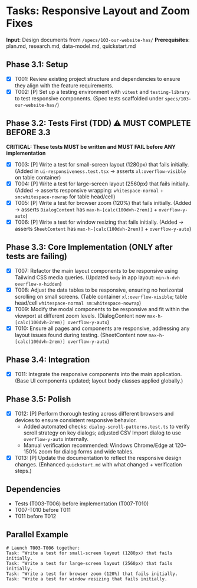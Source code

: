 # Tasks: Responsive Layout and Zoom Fixes

**Input**: Design documents from `/specs/103-our-website-has/`
**Prerequisites**: plan.md, research.md, data-model.md, quickstart.md

## Phase 3.1: Setup
- [x] T001: Review existing project structure and dependencies to ensure they align with the feature requirements.
- [x] T002: [P] Set up a testing environment with `vitest` and `testing-library` to test responsive components. (Spec tests scaffolded under `specs/103-our-website-has/`)

## Phase 3.2: Tests First (TDD) ⚠️ MUST COMPLETE BEFORE 3.3
**CRITICAL: These tests MUST be written and MUST FAIL before ANY implementation**
- [x] T003: [P] Write a test for small-screen layout (1280px) that fails initially. (Added in `ui-responsiveness.test.tsx` → asserts `xl:overflow-visible` on table container)
- [x] T004: [P] Write a test for large-screen layout (2560px) that fails initially. (Added → asserts responsive wrapping: `whitespace-normal` + `sm:whitespace-nowrap` for table head/cell)
- [x] T005: [P] Write a test for browser zoom (120%) that fails initially. (Added → asserts `DialogContent` has `max-h-[calc(100dvh-2rem)]` + `overflow-y-auto`)
- [x] T006: [P] Write a test for window resizing that fails initially. (Added → asserts `SheetContent` has `max-h-[calc(100dvh-2rem)]` + `overflow-y-auto`)

## Phase 3.3: Core Implementation (ONLY after tests are failing)
- [x] T007: Refactor the main layout components to be responsive using Tailwind CSS media queries. (Updated `body` in app layout: `min-h-dvh overflow-x-hidden`)
- [x] T008: Adjust the data tables to be responsive, ensuring no horizontal scrolling on small screens. (Table container `xl:overflow-visible`; table head/cell `whitespace-normal sm:whitespace-nowrap`)
- [x] T009: Modify the modal components to be responsive and fit within the viewport at different zoom levels. (DialogContent now `max-h-[calc(100dvh-2rem)] overflow-y-auto`)
- [x] T010: Ensure all pages and components are responsive, addressing any layout issues found during testing. (SheetContent now `max-h-[calc(100dvh-2rem)] overflow-y-auto`)

## Phase 3.4: Integration
- [x] T011: Integrate the responsive components into the main application. (Base UI components updated; layout body classes applied globally.)

## Phase 3.5: Polish
- [x] T012: [P] Perform thorough testing across different browsers and devices to ensure consistent responsive behavior.
  - Added automated checks: `dialog-scroll-patterns.test.ts` to verify scroll strategy on key dialogs; adjusted CSV Import dialog to use `overflow-y-auto` internally.
  - Manual verification recommended: Windows Chrome/Edge at 120–150% zoom for dialog forms and wide tables.
- [x] T013: [P] Update the documentation to reflect the responsive design changes. (Enhanced `quickstart.md` with what changed + verification steps.)

## Dependencies
- Tests (T003-T006) before implementation (T007-T010)
- T007-T010 before T011
- T011 before T012

## Parallel Example
```
# Launch T003-T006 together:
Task: "Write a test for small-screen layout (1280px) that fails initially.
Task: "Write a test for large-screen layout (2560px) that fails initially.
Task: "Write a test for browser zoom (120%) that fails initially.
Task: "Write a test for window resizing that fails initially.
```

